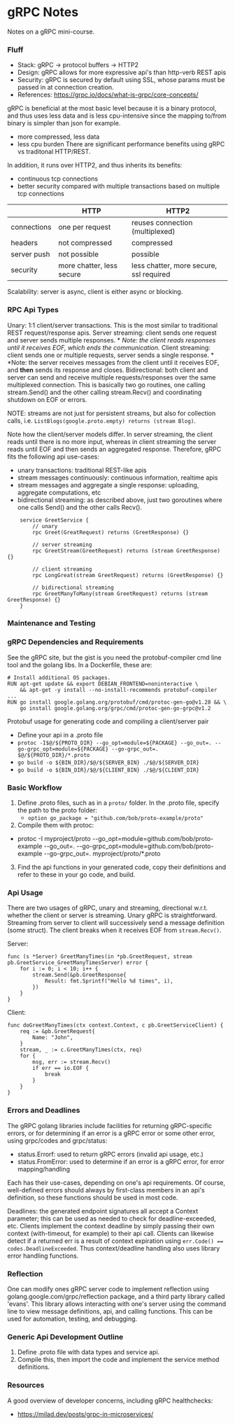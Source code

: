 # gRPC Notes

Notes on a gRPC mini-course.

### Fluff

* Stack: gRPC -> protocol buffers -> HTTP2
* Design: gRPC allows for more expressive api's than http-verb REST apis
* Security: gRPC is secured by default using SSL, whose params must be passed in at connection creation.
* References: https://grpc.io/docs/what-is-grpc/core-concepts/

gRPC is beneficial at the most basic level because it is a binary protocol, and thus uses less data and is less cpu-intensive since the mapping to/from binary is simpler than json for example.
* more compressed, less data
* less cpu burden
There are significant performance benefits using gRPC vs traditonal HTTP/REST.

In addition, it runs over HTTP2, and thus inherits its benefits:
* continuous tcp connections
* better security compared with multiple transactions based on multiple tcp connections

| | HTTP | HTTP2 |
|----|-----|------|
| connections | one per request | reuses connection (multiplexed) |
| headers | not compressed | compressed |
| server push| not possible | possible | 
| security | more chatter, less secure | less chatter, more secure, ssl required |

Scalability: server is async, client is either async or blocking.

### RPC Api Types

Unary: 1:1 client/server transactions. This is the most similar to traditional REST request/response apis.
Server streaming: client sends one request and server sends multiple responses.
    * *Note: the client reads responses until it receives EOF, which ends the communication.*
Client streaming: client sends one or multiple requests, server sends a single response.
    * *Note: the server receives messages from the client until it receives EOF, and **then** sends its response and closes.
Bidirectional: both client and server can send and receive multiple requests/responses over the same multiplexed connection. This is basically two go routines, one calling stream.Send() and the other calling stream.Recv() and coordinating shutdown on EOF or errors.

NOTE: streams are not just for persistent streams, but also for collection calls, i.e. `ListBlogs(google.proto.empty) returns (stream Blog)`.

Note how the client/server models differ. In server streaming, the client reads until there is no more input, whereas in client streaming the server reads until EOF and then sends an aggregated response. Therefore, gRPC fits the following api use-cases:
* unary transactions: traditional REST-like apis
* stream messages continuously: continuous information, realtime apis
* stream messages and aggregate a single response: uploading, aggregate computations, etc
* bidirectional streaming: as described above, just two goroutines where one calls Send() and the other calls Recv(). 

```
    service GreetService {
        // unary
        rpc Greet(GreatRequest) returns (GreetResponse) {}
        
        // server streaming
        rpc GreetStream(GreetRequest) returns (stream GreetResponse) {}

        // client streaming
        rpc LongGreat(stream GreetRequest) returns (GreetResponse) {}

        // bidirectional streaming
        rpc GreetManyToMany(stream GreetRequest) returns (stream GreetResponse) {}
    }
```

### Maintenance and Testing



### gRPC Dependencies and Requirements

See the gRPC site, but the gist is you need the protobuf-compiler cmd line tool and the golang libs. In a Dockerfile, these are:

```
# Install additional OS packages.
RUN apt-get update && export DEBIAN_FRONTEND=noninteractive \
    && apt-get -y install --no-install-recommends protobuf-compiler
...
RUN go install google.golang.org/protobuf/cmd/protoc-gen-go@v1.28 && \
    go install google.golang.org/grpc/cmd/protoc-gen-go-grpc@v1.2
```

Protobuf usage for generating code and compiling a client/server pair
* Define your api in a .proto file
* ```protoc -I$@/${PROTO_DIR} --go_opt=module=${PACKAGE} --go_out=. --go-grpc_opt=module=${PACKAGE} --go-grpc_out=. $@/${PROTO_DIR}/*.proto```
* ```go build -o ${BIN_DIR}/$@/${SERVER_BIN} ./$@/${SERVER_DIR}```
* ```go build -o ${BIN_DIR}/$@/${CLIENT_BIN} ./$@/${CLIENT_DIR}```

### Basic Workflow

1) Define .proto files, such as in a `proto/` folder. In the .proto file, specify the path to the proto folder:
    * ```option go_package = "github.com/bob/proto-example/proto"```
2) Compile them with protoc:
* protoc -I myproject/proto --go_opt=module=github.com/bob/proto-example --go_out=. --go-grpc_opt=module=github.com/bob/proto-example --go-grpc_out=. myproject/proto/*.proto
3) Find the api functions in your generated code, copy their definitions and refer to these in your go code, and build.

### Api Usage

There are two usages of gRPC, unary and streaming, directional w.r.t. whether the client or server is streaming. Unary gRPC is straightforward. Streaming from server to client will successively send a message definition (some struct). The client breaks when it receives EOF from `stream.Recv()`.

Server:
```
func (s *Server) GreetManyTimes(in *pb.GreetRequest, stream pb.GreetService_GreetManyTimesServer) error {
    for i := 0; i < 10; i++ {
        stream.Send(&pb.GreetResponse{
            Result: fmt.Sprintf("Hello %d times", i),
        })
    }
}
```
Client:
```
func doGreetManyTimes(ctx context.Context, c pb.GreetServiceClient) {
    req := &pb.GreetRequest{
        Name: "John",
    }
    stream, _ := c.GreetManyTimes(ctx, req)
    for {
        msg, err := stream.Recv()
        if err == io.EOF {
            break
        }
    }
}
```

### Errors and Deadlines

The gRPC golang libraries include facilities for returning gRPC-specific errors, or for determining
if an error is a gRPC error or some other error, using grpc/codes and grpc/status:
* status.Errorf: used to return gRPC errors (invalid api usage, etc.)
* status.FromError: used to determine if an error is a gRPC error, for error mapping/handling

Each has their use-cases, depending on one's api requirements. Of course, well-defined errors should always by first-class members in an api's definition, so these functions should be used in most code.

Deadlines: the generated endpoint signatures all accept a Context parameter; this can be used as needed 
to check for deadline-exceeded, etc. Clients implement the context deadline by simply passing their own context (with-timeout, for example) to their api call. Clients can likewise detect if a returned err
is a result of context expiration using `err.Code() == codes.DeadlineExceeded`. Thus context/deadline handling also uses library error handling functions.

### Reflection

One can modify ones gRPC server code to implement reflection using golang.google.com/grpc/reflection package, and a third party library called 'evans'. This library allows interacting with one's server
using the command line to view message definitions, api, and calling functions. This can be used for automation, testing, and debugging.

### Generic Api Development Outline

1) Define .proto file with data types and service api.
2) Compile this, then import the code and implement the service method definitions.

### Resources

A good overview of developer concerns, including gRPC healthchecks:
* https://milad.dev/posts/grpc-in-microservices/